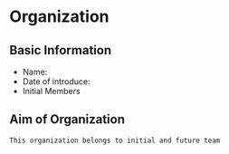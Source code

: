 #   Organization
##  Basic Information
-   Name:
-   Date of introduce:
-   Initial Members

##  Aim of Organization

```This organization belongs to initial and future team```